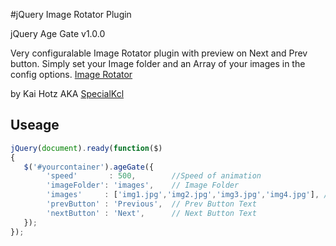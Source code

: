 #jQuery Image Rotator Plugin

 jQuery Age Gate v1.0.0

Very configuralable Image Rotator plugin with preview on Next and Prev button.
Simply set your Image folder and an Array of your images in the config options. 
[Image Rotator](https://github.com/SpecialKcl/jQuery-Image-Rotator-Plugin)

by Kai Hotz AKA [SpecialKcl](https://github.com/SpecialKcl) 

## Useage

```javascript
jQuery(document).ready(function($)
{
   $('#yourcontainer').ageGate({
    	'speed'       : 500, 		//Speed of animation
        'imageFolder': 'images', 	// Image Folder
        'images'     : ['img1.jpg','img2.jpg','img3.jpg','img4.jpg'], // Array of Images
        'prevButton' : 'Previous', 	// Prev Button Text
        'nextButton' : 'Next',		// Next Button Text
   });
});
```